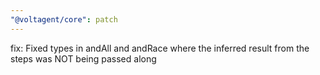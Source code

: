 ```yaml
---
"@voltagent/core": patch
---
```


fix: Fixed types in andAll and andRace where the inferred result from the steps was NOT being passed along

